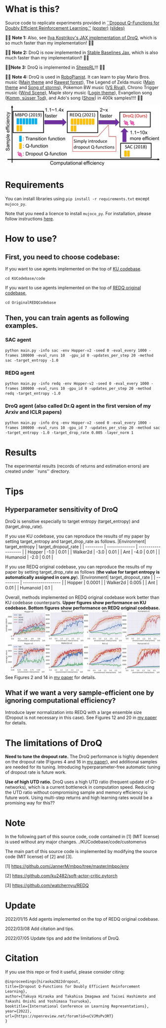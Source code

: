 # What is this?
Source code to replicate experiments provided in [``Dropout Q-Functions for Doubly Efficient Reinforcement Learning.''](https://openreview.net/forum?id=xCVJMsPv3RT) [(poster)](https://drive.google.com/file/d/1_JSuwlUsMjzo6zRaAIcXXj3__AmOvu2t/view?usp=sharing) [(slides)](https://drive.google.com/file/d/1ecq9SQ2KSNpfeblCkr6TYPz5gRk_Y4S8/view?usp=sharing) 

:bear::bear: **Note 1:** Also, see [Ilya Kostrikov's JAX implementation of DroQ](https://github.com/ikostrikov/walk_in_the_park), which is so much faster than my implementation! :bear::bear:

:rocket::rocket: **Note 2:** DroQ is now implemented in [Stable Baselines Jax](https://github.com/araffin/sbx), which is also much faster than my implementation!! :rocket::rocket:

:sheep::sheep:**Note 3:** DroQ is implemented in [SheepRL](https://github.com/Eclectic-Sheep/sheeprl)!!! :sheep::sheep:

:musical_keyboard::musical_keyboard: **Note 4:** DroQ is used in [RoboPianist](https://kzakka.com/robopianist/). It can learn to play Mario Bros. music ([Main theme](https://drive.google.com/file/d/1wXDPTDfOuA_rG6GMwv7NJcELxc9gUOc-/view?usp=drive_link) and [Rawest forest](https://drive.google.com/file/d/1IZCdQ38g6FCXqvwZyxGpvgjTQKohzXX2/view?usp=drive_link)), The Legend of Zelda music ([Main theme](https://drive.google.com/file/d/1E2dnue0rSecbpVvyFcd6uO4jrGnik3Mx/view?usp=drive_link) and [Song of storms](https://drive.google.com/file/d/1yUjAmf9vspt5_J8H0aZsrAEH6CZ6IP-S/view?usp=drive_link)), Pokemon BW music ([VS Rival](https://drive.google.com/file/d/1hxfCCKGPEGJQtqWIGLz40PyTqTFdPCmG/view?usp=share_link)), Chrono Trigger music ([Wind Scene](https://drive.google.com/file/d/1FMIOoKWpjdiITdnySSK7784ckNrJbR6P/view?usp=drive_link)), Maple story music ([Login theme](https://drive.google.com/file/d/17i8drpYYCZV3Rq-NslGWUJkLdcbSesF8/view?usp=drive_link)), Evangelion song ([Komm, süsser Tod](https://drive.google.com/file/d/1QBdLN39EkGamiMcicb4h-8N5LIKfRtfQ/view?usp=drive_link)), and Ado's song ([Show](https://drive.google.com/file/d/1pe4N-DwPQeYnGDoOvxJ_dgPz39j3ivrR/view?usp=drive_link)) in 400k samples!!!! :musical_keyboard::musical_keyboard:



![DroqIntro](figures/DroqIntro.jpg)

# Requirements
You can install libraries using `pip install -r requirements.txt` except `mujoco_py`.

Note that you need a licence to install `mujoco_py`. For installation, please follow instructions [here](https://github.com/openai/mujoco-py).

# How to use?
## First, you need to choose codebase:
If you want to use agents implemented on the top of [KU codebase](https://github.com/ku2482/soft-actor-critic.pytorch). 
```
cd KUCodebase/code
```
If you want to use agents implemented on the top of [REDQ original codebase](https://github.com/watchernyu/REDQ), 
```
cd OriginalREDQCodebase
```


## Then, you can train agents as following examples.
### SAC agent
```
python main.py -info sac -env Hopper-v2 -seed 0 -eval_every 1000 -frames 100000 -eval_runs 10  -gpu_id 0 -updates_per_step 20 -method sac -target_entropy -1.0 
```

### REDQ agent
```
python main.py -info redq -env Hopper-v2 -seed 0 -eval_every 1000 -frames 100000 -eval_runs 10 -gpu_id 0 -updates_per_step 20 -method redq -target_entropy -1.0
```

### DroQ agent (also called Dr.Q agent in the first version of my Arxiv and ICLR papers)
```
python main.py -info drq -env Hopper-v2 -seed 0 -eval_every 1000 -frames 100000 -eval_runs 10 -gpu_id 7 -updates_per_step 20 -method sac -target_entropy -1.0 -target_drop_rate 0.005 -layer_norm 1
```

# Results

The experimental results (records of returns and estimation errors) are created under ``runs'' directory.

# Tips

## Hyperparameter sensitivity of DroQ

DroQ is sensitive especially to target entropy (target_entropy) and (target_drop_rate). 

If you use KU codebase, you can reproduce the results of my paper by setting target_entropy and target_drop_rate as follows.
|Environment| target_entropy | target_dropout_rate |
| --------- | -------------- | ------------------- |
| Hopper    | -1.0           | 0.01                | 
| Walker2d  | -3.0           | 0.01                | 
| Ant       | -4.0           | 0.01                | 
| Humanoid  | -2.0           | 0.01                | 

If you use REDQ original codebase, you can reproduce the results of my paper by setting target_drop_rate as follows (**the value for target entropy is automatically assigned in core.py**). 
|Environment| target_dropout_rate |
| --------- | ------------------- |
| Hopper    | 0.0001              | 
| Walker2d  | 0.005               | 
| Ant       | 0.01                | 
| Humanoid  | 0.1                 | 

Overall, methods implemented on REDQ original codebase work better than KU codebase counterparts. 
**Upper figures show performance on KU codebase. Bottom figures show performance on REDQ original codebase.**
![REDQCode](figures/UpKUCode-BoREDQCode.jpg)
See Figures 2 and 14 in [my paper](https://openreview.net/forum?id=xCVJMsPv3RT) for details. 

## What if we want a very sample-efficient one by ignoring computational efficiency?
Introduce layer normalization into REDQ with a large ensemble size (Dropout is not necessary in this case).
See Figures 12 and 20 in [my paper](https://openreview.net/forum?id=xCVJMsPv3RT) for details. 

# The limitations of DroQ 
**Need to tune the dropout rate.** The DroQ performance is highly dependent on the dropout rate (Figures 4 and 16 in [my paper](https://openreview.net/forum?id=xCVJMsPv3RT)), and additional samples are needed for its tuning. 
Introducing hyperparameter-free automatic tuning of dropout rate is future work. 

**Use of high UTD ratio.** DroQ uses a high UTD ratio (frequent update of Q-networks), which is a current bottleneck in computation speed. 
Reducing the UTD ratio without compromising sample and memory efficiency is future work.
Using multi-step returns and high learning rates would be a promising way for this??

# Note

In the following part of this source code, code contained in [1] (MIT license) is used without any major changes. 
./KUCodebase/code/customenvs

The main part of this source code is implemented by modifying the source code (MIT license) of [2] and [3].

[1] https://github.com/JannerM/mbpo/tree/master/mbpo/env

[2] https://github.com/ku2482/soft-actor-critic.pytorch

[3] https://github.com/watchernyu/REDQ


# Update
2022/01/15 Add agents implemented on the top of REDQ original codebase. 

2022/03/08 Add citation and tips.

2022/07/05 Update tips and add the limitations of DroQ. 

# Citation
If you use this repo or find it useful, please consider citing:
```
@inproceedings{hiraoka2022dropout,
title={Dropout Q-Functions for Doubly Efficient Reinforcement Learning},
author={Takuya Hiraoka and Takahisa Imagawa and Taisei Hashimoto and Takashi Onishi and Yoshimasa Tsuruoka},
booktitle={International Conference on Learning Representations},
year={2022},
url={https://openreview.net/forum?id=xCVJMsPv3RT}
}
```

